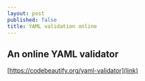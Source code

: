 ```yaml
---
layout: post
published: false
title: YAML validation online
---
```

## An online YAML validator

[https://codebeautify.org/yaml-validator](link)
